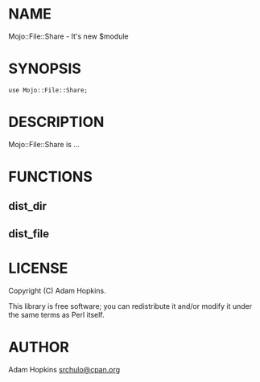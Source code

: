 # NAME

Mojo::File::Share - It's new $module

# SYNOPSIS

    use Mojo::File::Share;

# DESCRIPTION

Mojo::File::Share is ...

# FUNCTIONS

## dist\_dir

## dist\_file

# LICENSE

Copyright (C) Adam Hopkins.

This library is free software; you can redistribute it and/or modify
it under the same terms as Perl itself.

# AUTHOR

Adam Hopkins <srchulo@cpan.org>
